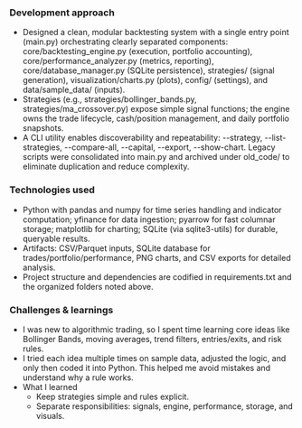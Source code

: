 ### Development approach

* Designed a clean, modular backtesting system with a single entry point (main.py) orchestrating clearly separated components: core/backtesting_engine.py (execution, portfolio accounting), core/performance_analyzer.py (metrics, reporting), core/database_manager.py (SQLite persistence), strategies/ (signal generation), visualization/charts.py (plots), config/ (settings), and data/sample_data/ (inputs).
* Strategies (e.g., strategies/bollinger_bands.py, strategies/ma_crossover.py) expose simple signal functions; the engine owns the trade lifecycle, cash/position management, and daily portfolio snapshots.
* A CLI utility enables discoverability and repeatability: --strategy, --list-strategies, --compare-all, --capital, --export, --show-chart. Legacy scripts were consolidated into main.py and archived under old_code/ to eliminate duplication and reduce complexity.

### Technologies used

* Python with pandas and numpy for time series handling and indicator computation; yfinance for data ingestion; pyarrow for fast columnar storage; matplotlib for charting; SQLite (via sqlite3-utils) for durable, queryable results.
* Artifacts: CSV/Parquet inputs, SQLite database for trades/portfolio/performance, PNG charts, and CSV exports for detailed analysis.
* Project structure and dependencies are codified in requirements.txt and the organized folders noted above.

### Challenges & learnings
  - I was new to algorithmic trading, so I spent time learning core ideas like Bollinger Bands, moving averages, trend filters, entries/exits, and risk rules.
  - I tried each idea multiple times on sample data, adjusted the logic, and only then coded it into Python. This helped me avoid mistakes and understand why a rule works.
- What I learned
  - Keep strategies simple and rules explicit.
  - Separate responsibilities: signals, engine, performance, storage, and visuals.
